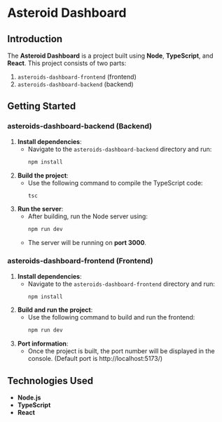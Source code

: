 # Asteroid Dashboard

## Introduction

The **Asteroid Dashboard** is a project built using **Node**, **TypeScript**, and **React**. This project consists of two parts:

1. `asteroids-dashboard-frontend` (frontend)
2. `asteroids-dashboard-backend` (backend)

## Getting Started

### asteroids-dashboard-backend (Backend)

1. **Install dependencies**:
   - Navigate to the `asteroids-dashboard-backend` directory and run:
     ```bash
     npm install
     ```
2. **Build the project**:
   - Use the following command to compile the TypeScript code:
     ```bash
     tsc
     ```
3. **Run the server**:
   - After building, run the Node server using:
     ```bash
     npm run dev
     ```
   - The server will be running on **port 3000**.

### asteroids-dashboard-frontend (Frontend)

1. **Install dependencies**:
   - Navigate to the `asteroids-dashboard-frontend` directory and run:
     ```bash
     npm install
     ```
2. **Build and run the project**:
   - Use the following command to build and run the frontend:
     ```bash
     npm run dev
     ```
3. **Port information**:
   - Once the project is built, the port number will be displayed in the console. (Default port is http://localhost:5173/)

## Technologies Used

- **Node.js**
- **TypeScript**
- **React**
